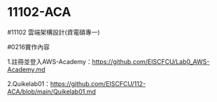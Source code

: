 # 11102-ACA


#11102 雲端架構設計(資電碩專一)

#0216實作內容

1.註冊並登入AWS-Academy：https://github.com/EISCFCU/Lab0_AWS-Academy.md

2.Quikelab01：https://github.com/EISCFCU/112-ACA/blob/main/Quikelab01.md
